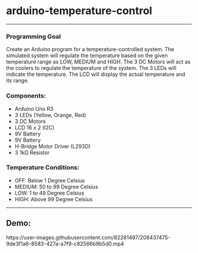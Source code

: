 # arduino-temperature-control

<hr/>
<h3> Programming Goal </h3>
<p> Create an Arduino program for a temperature-controlled system. The simulated system will regulate the temperature based on the given temperature range as LOW, MEDIUM and HIGH. The 3 DC Motors will act as the coolers to regulate the temperature of the system. The 3 LEDs will indicate the temperature. The LCD will display the actual temperature and its range. </p>

<h3>Components:</h3>
<ul>
  <li>Arduino Uno R3</li>
  <li>3 LEDs (Yellow, Orange, Red)</li>
  <li>3 DC Motors</li>
  <li>LCD 16 x 2 (I2C)</li>
  <li>9V Battery</li>
  <li>9V Battery</li>
  <li>H-Bridge Motor Driver (L293D)</li>
  <li>3 1kΩ Resistor</li>
</ul>

<h3>Temperature Conditions:</h3>
<ul>
  <li>OFF: Below 1 Degree Celsius</li>
  <li>MEDIUM: 50 to 99 Degree Celsius</li>
  <li>LOW: 1 to 49 Degree Celsius</li>
  <li>HIGH: Above 99 Degree Celsius</li>
</ul>

<hr/>
<h2>Demo: </h2>
https://user-images.githubusercontent.com/82281497/208437475-9de3f1a6-8583-427a-a7f9-c82566b9b5d0.mp4
